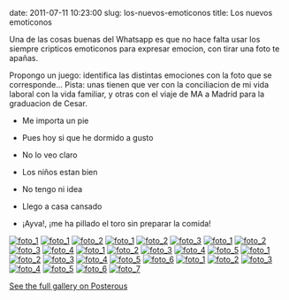 date: 2011-07-11 10:23:00
slug: los-nuevos-emoticonos
title: Los nuevos emoticonos

    

Una de las cosas buenas del Whatsapp es que no hace falta usar los siempre cripticos emoticonos para expresar emocion, con tirar una foto te apañas.

Propongo un juego: identifica las distintas emociones con la foto que se corresponde... Pista: unas tienen que ver con la conciliacion de mi vida laboral con la vida familiar, y otras con el viaje de MA a Madrid para la graduacion de Cesar.

- Me importa un pie

- Pues hoy si que he dormido a gusto

- No lo veo claro

- Los niños estan bien

- No tengo ni idea

- Llego a casa cansado

- ¡Ayva!, ¡me ha pillado el toro sin preparar la comida!

[![foto_1][1]][1]
[![foto_1][1]][1]
[![foto_2][2]][2]
[![foto_1][1]][1]
[![foto_2][2]][2]
[![foto_3][3]][3]
[![foto_1][1]][1]
[![foto_2][2]][2]
[![foto_3][3]][3]
[![foto_4][4]][4]
[![foto_1][1]][1]
[![foto_2][2]][2]
[![foto_3][3]][3]
[![foto_4][4]][4]
[![foto_5][5]][5]
[![foto_1][1]][1]
[![foto_2][2]][2]
[![foto_3][3]][3]
[![foto_4][4]][4]
[![foto_5][5]][5]
[![foto_6][6]][6]
[![foto_1][1]][1]
[![foto_2][2]][2]
[![foto_3][3]][3]
[![foto_4][4]][4]
[![foto_5][5]][5]
[![foto_6][6]][6]
[![foto_7][7]][7]

[See the full gallery on Posterous](http://papito.posterous.com/whatsapp)

  

[1]: file:///Users/jjdenis/jjdenis.github.com/static/2011-07-11-los-nuevos-emoticonos_foto1.jpg
[2]: file:///Users/jjdenis/jjdenis.github.com/static/2011-07-11-los-nuevos-emoticonos_foto1.jpg
[3]: file:///Users/jjdenis/jjdenis.github.com/static/2011-07-11-los-nuevos-emoticonos_foto1.jpg
[4]: file:///Users/jjdenis/jjdenis.github.com/static/2011-07-11-los-nuevos-emoticonos_foto1.jpg
[5]: file:///Users/jjdenis/jjdenis.github.com/static/2011-07-11-los-nuevos-emoticonos_foto1.jpg
[6]: file:///Users/jjdenis/jjdenis.github.com/static/2011-07-11-los-nuevos-emoticonos_foto1.jpg
[7]: file:///Users/jjdenis/jjdenis.github.com/static/2011-07-11-los-nuevos-emoticonos_foto1.jpg
